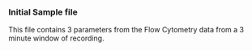 ### Initial Sample file 

This file contains 3 parameters from the Flow Cytometry data from a 3 minute window of recording.
